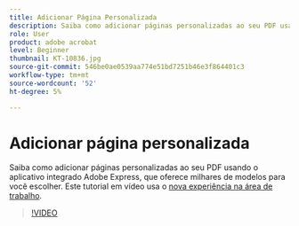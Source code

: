 ```yaml
---
title: Adicionar Página Personalizada
description: Saiba como adicionar páginas personalizadas ao seu PDF usando o aplicativo integrado Adobe Express
role: User
product: adobe acrobat
level: Beginner
thumbnail: KT-10836.jpg
source-git-commit: 546be0ae0539aa774e51bd7251b46e3f864401c3
workflow-type: tm+mt
source-wordcount: '52'
ht-degree: 5%

---
```


# Adicionar página personalizada

Saiba como adicionar páginas personalizadas ao seu PDF usando o aplicativo integrado Adobe Express, que oferece milhares de modelos para você escolher. Este tutorial em vídeo usa o [nova experiência na área de trabalho](new-workspace.md).

>[!VIDEO](https://video.tv.adobe.com/v/347331?hidetitle=true)
